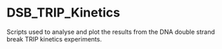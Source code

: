 # DSB_TRIP_Kinetics
Scripts used to analyse and plot the results from the DNA double strand break TRIP kinetics experiments.
